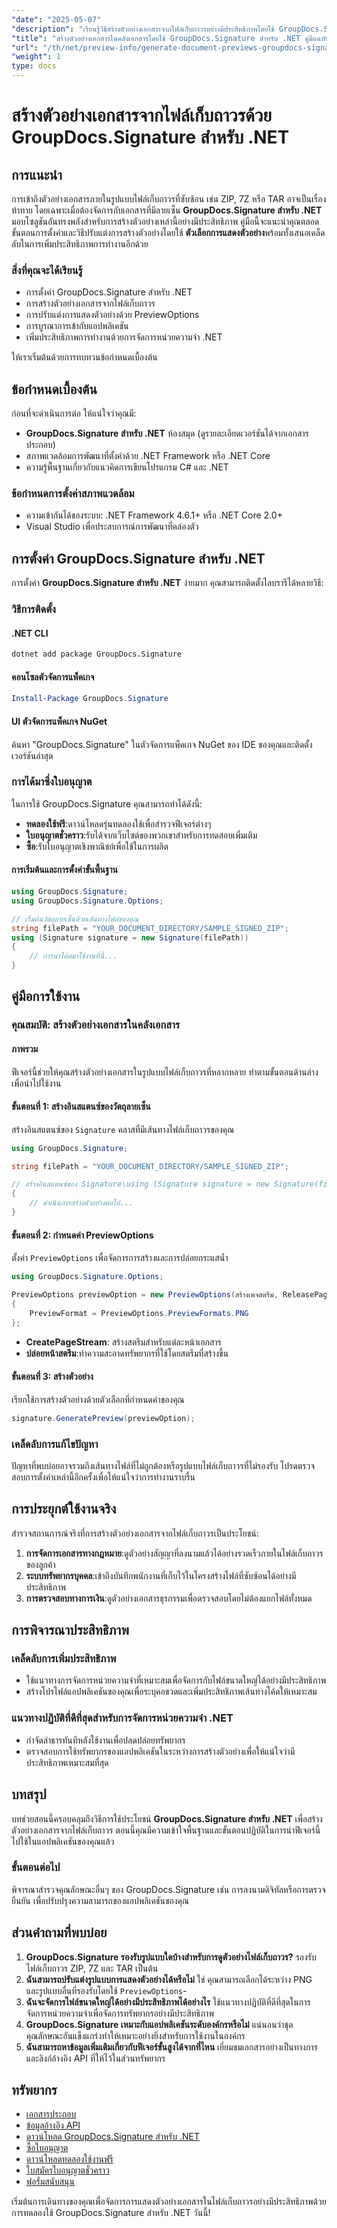 ```yaml
---
"date": "2025-05-07"
"description": "เรียนรู้วิธีสร้างตัวอย่างเอกสารจากไฟล์เก็บถาวรอย่างมีประสิทธิภาพโดยใช้ GroupDocs.Signature สำหรับ .NET คู่มือนี้ครอบคลุมการตั้งค่า การปรับแต่ง และการเพิ่มประสิทธิภาพการทำงาน"
"title": "สร้างตัวอย่างเอกสารในคลังเอกสารโดยใช้ GroupDocs.Signature สำหรับ .NET คู่มือฉบับสมบูรณ์"
"url": "/th/net/preview-info/generate-document-previews-groupdocs-signature-net/"
"weight": 1
type: docs
---
```

# สร้างตัวอย่างเอกสารจากไฟล์เก็บถาวรด้วย GroupDocs.Signature สำหรับ .NET

## การแนะนำ
การเข้าถึงตัวอย่างเอกสารภายในรูปแบบไฟล์เก็บถาวรที่ซับซ้อน เช่น ZIP, 7Z หรือ TAR อาจเป็นเรื่องท้าทาย โดยเฉพาะเมื่อต้องจัดการกับเอกสารที่มีลายเซ็น **GroupDocs.Signature สำหรับ .NET** มอบโซลูชันอันทรงพลังสำหรับการสร้างตัวอย่างเหล่านี้อย่างมีประสิทธิภาพ คู่มือนี้จะแนะนำคุณตลอดขั้นตอนการตั้งค่าและวิธีปรับแต่งการสร้างตัวอย่างโดยใช้ **ตัวเลือกการแสดงตัวอย่าง**พร้อมทั้งเสนอเคล็ดลับในการเพิ่มประสิทธิภาพการทำงานอีกด้วย

### สิ่งที่คุณจะได้เรียนรู้
- การตั้งค่า GroupDocs.Signature สำหรับ .NET
- การสร้างตัวอย่างเอกสารจากไฟล์เก็บถาวร
- การปรับแต่งการแสดงตัวอย่างด้วย PreviewOptions
- การบูรณาการเข้ากับแอปพลิเคชัน
- เพิ่มประสิทธิภาพการทำงานด้วยการจัดการหน่วยความจำ .NET

ให้เราเริ่มต้นด้วยการทบทวนข้อกำหนดเบื้องต้น

## ข้อกำหนดเบื้องต้น
ก่อนที่จะดำเนินการต่อ ให้แน่ใจว่าคุณมี:

- **GroupDocs.Signature สำหรับ .NET** ห้องสมุด (ดูรายละเอียดเวอร์ชันได้จากเอกสารประกอบ)
- สภาพแวดล้อมการพัฒนาที่ตั้งค่าด้วย .NET Framework หรือ .NET Core
- ความรู้พื้นฐานเกี่ยวกับแนวคิดการเขียนโปรแกรม C# และ .NET

### ข้อกำหนดการตั้งค่าสภาพแวดล้อม
- ความเข้ากันได้ของระบบ: .NET Framework 4.6.1+ หรือ .NET Core 2.0+
- Visual Studio เพื่อประสบการณ์การพัฒนาที่คล่องตัว

## การตั้งค่า GroupDocs.Signature สำหรับ .NET
การตั้งค่า **GroupDocs.Signature สำหรับ .NET** ง่ายมาก คุณสามารถติดตั้งไลบรารีได้หลายวิธี:

### วิธีการติดตั้ง
#### .NET CLI
```bash
dotnet add package GroupDocs.Signature
```

#### คอนโซลตัวจัดการแพ็คเกจ
```powershell
Install-Package GroupDocs.Signature
```

#### UI ตัวจัดการแพ็คเกจ NuGet
ค้นหา "GroupDocs.Signature" ในตัวจัดการแพ็คเกจ NuGet ของ IDE ของคุณและติดตั้งเวอร์ชันล่าสุด

### การได้มาซึ่งใบอนุญาต
ในการใช้ GroupDocs.Signature คุณสามารถทำได้ดังนี้:
- **ทดลองใช้ฟรี**:ดาวน์โหลดรุ่นทดลองใช้เพื่อสำรวจฟีเจอร์ต่างๆ
- **ใบอนุญาตชั่วคราว**:รับได้จากเว็บไซต์ของพวกเขาสำหรับการทดสอบเพิ่มเติม
- **ซื้อ**:รับใบอนุญาตเชิงพาณิชย์เพื่อใช้ในการผลิต

#### การเริ่มต้นและการตั้งค่าขั้นพื้นฐาน
```csharp
using GroupDocs.Signature;
using GroupDocs.Signature.Options;

// เริ่มต้นวัตถุลายเซ็นด้วยเส้นทางไฟล์ของคุณ
string filePath = "YOUR_DOCUMENT_DIRECTORY/SAMPLE_SIGNED_ZIP";
using (Signature signature = new Signature(filePath))
{
    // การนำโค้ดมาใช้งานที่นี่...
}
```

## คู่มือการใช้งาน
### คุณสมบัติ: สร้างตัวอย่างเอกสารในคลังเอกสาร
#### ภาพรวม
ฟีเจอร์นี้ช่วยให้คุณสร้างตัวอย่างเอกสารในรูปแบบไฟล์เก็บถาวรที่หลากหลาย ทำตามขั้นตอนด้านล่างเพื่อนำไปใช้งาน

#### ขั้นตอนที่ 1: สร้างอินสแตนซ์ของวัตถุลายเซ็น
สร้างอินสแตนซ์ของ `Signature` คลาสที่มีเส้นทางไฟล์เก็บถาวรของคุณ
```csharp
using GroupDocs.Signature;

string filePath = "YOUR_DOCUMENT_DIRECTORY/SAMPLE_SIGNED_ZIP";

// สร้างอินสแตนซ์ของ Signature\using (Signature signature = new Signature(filePath))
{
    // ดำเนินการสร้างตัวอย่างต่อไป...
}
```

#### ขั้นตอนที่ 2: กำหนดค่า PreviewOptions
ตั้งค่า `PreviewOptions` เพื่อจัดการการสร้างและการปล่อยกระแสน้ำ
```csharp
using GroupDocs.Signature.Options;

PreviewOptions previewOption = new PreviewOptions(สร้างเพจสตรีม, ReleasePageStream)
{
    PreviewFormat = PreviewOptions.PreviewFormats.PNG
};
```
- **CreatePageStream**: สร้างสตรีมสำหรับแต่ละหน้าเอกสาร
- **ปล่อยหน้าสตรีม**:ทำความสะอาดทรัพยากรที่ใช้โดยสตรีมที่สร้างขึ้น

#### ขั้นตอนที่ 3: สร้างตัวอย่าง
เรียกใช้การสร้างตัวอย่างด้วยตัวเลือกที่กำหนดค่าของคุณ
```csharp
signature.GeneratePreview(previewOption);
```

### เคล็ดลับการแก้ไขปัญหา
ปัญหาที่พบบ่อยอาจรวมถึงเส้นทางไฟล์ที่ไม่ถูกต้องหรือรูปแบบไฟล์เก็บถาวรที่ไม่รองรับ โปรดตรวจสอบการตั้งค่าเหล่านี้อีกครั้งเพื่อให้แน่ใจว่าการทำงานราบรื่น

## การประยุกต์ใช้งานจริง
สำรวจสถานการณ์จริงที่การสร้างตัวอย่างเอกสารจากไฟล์เก็บถาวรเป็นประโยชน์:
1. **การจัดการเอกสารทางกฎหมาย**:ดูตัวอย่างสัญญาที่ลงนามแล้วได้อย่างรวดเร็วภายในไฟล์เก็บถาวรของลูกค้า
2. **ระบบทรัพยากรบุคคล**:เข้าถึงบันทึกพนักงานที่เก็บไว้ในโครงสร้างไฟล์ที่ซับซ้อนได้อย่างมีประสิทธิภาพ
3. **การตรวจสอบทางการเงิน**:ดูตัวอย่างเอกสารธุรกรรมเพื่อตรวจสอบโดยไม่ต้องแยกไฟล์ทั้งหมด

## การพิจารณาประสิทธิภาพ
### เคล็ดลับการเพิ่มประสิทธิภาพ
- ใช้แนวทางการจัดการหน่วยความจำที่เหมาะสมเพื่อจัดการกับไฟล์ขนาดใหญ่ได้อย่างมีประสิทธิภาพ
- สร้างโปรไฟล์แอปพลิเคชันของคุณเพื่อระบุคอขวดและเพิ่มประสิทธิภาพเส้นทางโค้ดให้เหมาะสม

### แนวทางปฏิบัติที่ดีที่สุดสำหรับการจัดการหน่วยความจำ .NET
- กำจัดลำธารทันทีหลังใช้งานเพื่อปลดปล่อยทรัพยากร
- ตรวจสอบการใช้ทรัพยากรของแอปพลิเคชันในระหว่างการสร้างตัวอย่างเพื่อให้แน่ใจว่ามีประสิทธิภาพเหมาะสมที่สุด

## บทสรุป
บทช่วยสอนนี้ครอบคลุมถึงวิธีการใช้ประโยชน์ **GroupDocs.Signature สำหรับ .NET** เพื่อสร้างตัวอย่างเอกสารจากไฟล์เก็บถาวร ตอนนี้คุณมีความเข้าใจพื้นฐานและขั้นตอนปฏิบัติในการนำฟีเจอร์นี้ไปใช้ในแอปพลิเคชันของคุณแล้ว

### ขั้นตอนต่อไป
พิจารณาสำรวจคุณลักษณะอื่นๆ ของ GroupDocs.Signature เช่น การลงนามดิจิทัลหรือการตรวจยืนยัน เพื่อปรับปรุงความสามารถของแอปพลิเคชันของคุณ

## ส่วนคำถามที่พบบ่อย
1. **GroupDocs.Signature รองรับรูปแบบใดบ้างสำหรับการดูตัวอย่างไฟล์เก็บถาวร?** 
   รองรับไฟล์เก็บถาวร ZIP, 7Z และ TAR เป็นต้น
2. **ฉันสามารถปรับแต่งรูปแบบการแสดงตัวอย่างได้หรือไม่**
   ใช่ คุณสามารถเลือกได้ระหว่าง PNG และรูปแบบอื่นที่รองรับโดยใช้ `PreviewOptions`-
3. **ฉันจะจัดการไฟล์ขนาดใหญ่ได้อย่างมีประสิทธิภาพได้อย่างไร**
   ใช้แนวทางปฏิบัติที่ดีที่สุดในการจัดการหน่วยความจำเพื่อจัดการทรัพยากรอย่างมีประสิทธิภาพ
4. **GroupDocs.Signature เหมาะกับแอปพลิเคชันระดับองค์กรหรือไม่**
   แน่นอนว่าชุดคุณลักษณะอันแข็งแกร่งทำให้เหมาะอย่างยิ่งสำหรับการใช้งานในองค์กร
5. **ฉันสามารถหาข้อมูลเพิ่มเติมเกี่ยวกับฟีเจอร์ขั้นสูงได้จากที่ไหน**
   เยี่ยมชมเอกสารอย่างเป็นทางการและลิงก์อ้างอิง API ที่ให้ไว้ในส่วนทรัพยากร

## ทรัพยากร
- [เอกสารประกอบ](https://docs.groupdocs.com/signature/net/)
- [ข้อมูลอ้างอิง API](https://reference.groupdocs.com/signature/net/)
- [ดาวน์โหลด GroupDocs.Signature สำหรับ .NET](https://releases.groupdocs.com/signature/net/)
- [ซื้อใบอนุญาต](https://purchase.groupdocs.com/buy)
- [ดาวน์โหลดทดลองใช้งานฟรี](https://releases.groupdocs.com/signature/net/)
- [ใบสมัครใบอนุญาตชั่วคราว](https://purchase.groupdocs.com/temporary-license/)
- [ฟอรั่มสนับสนุน](https://forum.groupdocs.com/c/signature/)

เริ่มต้นการเดินทางของคุณเพื่อจัดการการแสดงตัวอย่างเอกสารในไฟล์เก็บถาวรอย่างมีประสิทธิภาพด้วยการทดลองใช้ GroupDocs.Signature สำหรับ .NET วันนี้!